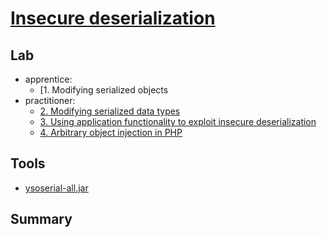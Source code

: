 # [Insecure deserialization](https://portswigger.net/web-security/deserialization)

## Lab

- apprentice:
  - [1. Modifying serialized objects[](./lab/1.%20Modifying%20serialized%20objects.md)
- practitioner:
  - [2. Modifying serialized data types](./lab/2.%20Modifying%20serialized%20data%20types.md)
  - [3. Using application functionality to exploit insecure deserialization](./lab/3.%20Using%20application%20functionality%20to%20exploit%20insecure%20deserialization.md)
  - [4. Arbitrary object injection in PHP](./lab/4.%20Arbitrary%20object%20injection%20in%20PHP.md)

## Tools

- [ysoserial-all.jar](https://github.com/frohoff/ysoserial)

## Summary
